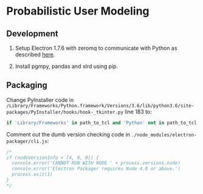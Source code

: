 # Probabilistic User Modeling

## Development

1. Setup Electron 1.7.6 with zeromq to communicate with Python as described [here](https://github.com/fyears/electron-python-example).

2. Install pgmpy, pandas and xlrd using pip.

## Packaging

Change PyInstaller code in `/Library/Frameworks/Python.framework/Versions/3.6/lib/python3.6/site-packages/PyInstaller/hooks/hook-_tkinter.py` line 183 to:

```python
if 'Library/Frameworks' in path_to_tcl and 'Python' not in path_to_tcl:
```

Comment out the dumb version checking code in `./node_modules/electron-packager/cli.js`:

```javascript
/*
if (nodeVersionInfo < [4, 0, 0]) {
  console.error('CANNOT RUN WITH NODE ' + process.versions.node)
  console.error('Electron Packager requires Node 4.0 or above.')
  process.exit(1)
}
*/
```

